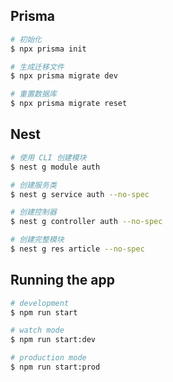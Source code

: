 ## Prisma

```bash
# 初始化
$ npx prisma init

# 生成迁移文件
$ npx prisma migrate dev

# 重置数据库
$ npx prisma migrate reset
```

## Nest

```bash
# 使用 CLI 创建模块
$ nest g module auth

# 创建服务类
$ nest g service auth --no-spec

# 创建控制器
$ nest g controller auth --no-spec

# 创建完整模块
$ nest g res article --no-spec
```

## Running the app

```bash
# development
$ npm run start

# watch mode
$ npm run start:dev

# production mode
$ npm run start:prod
```
